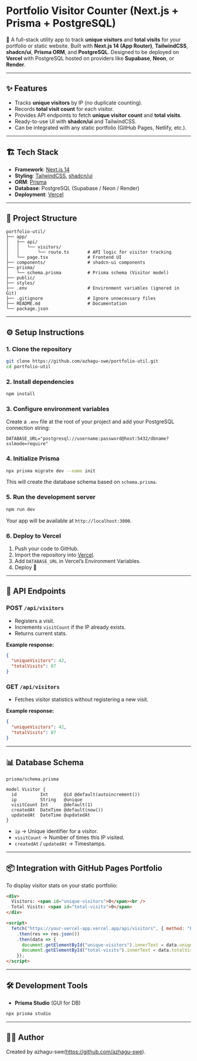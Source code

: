 # Portfolio Visitor Counter (Next.js + Prisma + PostgreSQL)

🚀 A full-stack utility app to track **unique visitors** and **total visits** for your portfolio or static website. Built with **Next.js 14 (App Router)**, **TailwindCSS**, **shadcn/ui**, **Prisma ORM**, and **PostgreSQL**. Designed to be deployed on **Vercel** with PostgreSQL hosted on providers like **Supabase**, **Neon**, or **Render**.

---

## ✨ Features

* Tracks **unique visitors** by IP (no duplicate counting).
* Records **total visit count** for each visitor.
* Provides API endpoints to fetch **unique visitor count** and **total visits**.
* Ready-to-use UI with **shadcn/ui** and TailwindCSS.
* Can be integrated with any static portfolio (GitHub Pages, Netlify, etc.).

---

## 🏗️ Tech Stack

* **Framework**: [Next.js 14](https://nextjs.org/)
* **Styling**: [TailwindCSS](https://tailwindcss.com/), [shadcn/ui](https://ui.shadcn.com/)
* **ORM**: [Prisma](https://www.prisma.io/)
* **Database**: PostgreSQL (Supabase / Neon / Render)
* **Deployment**: [Vercel](https://vercel.com/)

---

## 📂 Project Structure

```
portfolio-util/
├── app/
│   ├── api/
│   │   └── visitors/
│   │       └── route.ts       # API logic for visitor tracking
│   └── page.tsx               # Frontend UI
├── components/                # shadcn-ui components
├── prisma/
│   └── schema.prisma          # Prisma schema (Visitor model)
├── public/
├── styles/
├── .env                       # Environment variables (ignored in Git)
├── .gitignore                 # Ignore unnecessary files
├── README.md                  # Documentation
└── package.json
```

---

## ⚙️ Setup Instructions

### 1. Clone the repository

```bash
git clone https://github.com/azhagu-swe/portfolio-util.git
cd portfolio-util
```

### 2. Install dependencies

```bash
npm install
```

### 3. Configure environment variables

Create a `.env` file at the root of your project and add your PostgreSQL connection string:

```env
DATABASE_URL="postgresql://username:password@host:5432/dbname?sslmode=require"
```

### 4. Initialize Prisma

```bash
npx prisma migrate dev --name init
```

This will create the database schema based on `schema.prisma`.

### 5. Run the development server

```bash
npm run dev
```

Your app will be available at `http://localhost:3000`.

### 6. Deploy to Vercel

1. Push your code to GitHub.
2. Import the repository into [Vercel](https://vercel.com/).
3. Add `DATABASE_URL` in Vercel’s Environment Variables.
4. Deploy 🎉

---

## 🔗 API Endpoints

### **POST** `/api/visitors`

* Registers a visit.
* Increments `visitCount` if the IP already exists.
* Returns current stats.

**Example response:**

```json
{
  "uniqueVisitors": 42,
  "totalVisits": 87
}
```

### **GET** `/api/visitors`

* Fetches visitor statistics without registering a new visit.

**Example response:**

```json
{
  "uniqueVisitors": 42,
  "totalVisits": 87
}
```

---

## 📊 Database Schema

`prisma/schema.prisma`

```prisma
model Visitor {
  id         Int      @id @default(autoincrement())
  ip         String   @unique
  visitCount Int      @default(1)
  createdAt  DateTime @default(now())
  updatedAt  DateTime @updatedAt
}
```

* `ip` → Unique identifier for a visitor.
* `visitCount` → Number of times this IP visited.
* `createdAt` / `updatedAt` → Timestamps.

---

## 📦 Integration with GitHub Pages Portfolio

To display visitor stats on your static portfolio:

```html
<div>
  Visitors: <span id="unique-visitors">0</span><br />
  Total Visits: <span id="total-visits">0</span>
</div>

<script>
  fetch("https://your-vercel-app.vercel.app/api/visitors", { method: "POST" })
    .then(res => res.json())
    .then(data => {
      document.getElementById("unique-visitors").innerText = data.uniqueVisitors;
      document.getElementById("total-visits").innerText = data.totalVisits;
    });
</script>
```

---

## 🛠️ Development Tools

* **Prisma Studio** (GUI for DB)

```bash
npx prisma studio
```

---


## 👨‍💻 Author

Created by azhagu-swe(https://github.com/azhagu-swe). 
